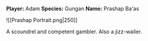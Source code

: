 **Player:** Adam
**Species:** Gungan
**Name:** Prashap Ba'as

![[Prashap Portrait.png|250]]

A scoundrel and competent gambler. Also a jizz-wailer.